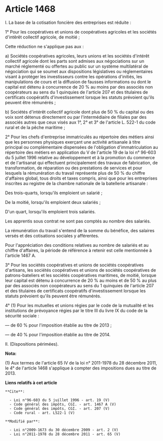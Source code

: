 # Article 1468

I. La base de la cotisation foncière des entreprises est réduite : 

1° Pour les coopératives et unions de coopératives agricoles et les sociétés d'intêrêt collectif agricole, de moitié ; 

Cette réduction ne s'applique pas aux : 

a) Sociétés coopératives agricoles, leurs unions et les sociétés d'intérêt collectif agricole dont les parts sont admises aux
négociations sur un marché réglementé ou offertes au public sur un système multilatéral de négociation qui se soumet aux
dispositions législatives ou réglementaires visant à protéger les investisseurs contre les opérations d'initiés, les
manipulations de cours et la diffusion de fausses informations ou dont le capital est détenu à concurrence de 20 % au moins
par des associés non coopérateurs au sens du 1 quinquies de l'article 207 et des titulaires de certificats coopératifs
d'investissement lorsque les statuts prévoient qu'ils peuvent être rémunérés ; 

b) Sociétés d'intérêt collectif agricole dont plus de 50 % du capital ou des voix sont détenus directement ou par
l'intermédiaire de filiales par des associés autres que ceux visés aux 1°, 2° et 3° de l'article L. 522-1 du code rural et de
la pêche maritime ; 

2° Pour les chefs d'entreprise immatriculés au répertoire des métiers ainsi que les personnes physiques exerçant une activité
artisanale à titre principal ou complémentaire dispensées de l'obligation d'immatriculation au répertoire des métiers en
application du V de l'article 19 de la loi n° 96-603 du 5 juillet 1996 relative au développement et à la promotion du
commerce et de l'artisanat qui effectuent principalement des travaux de fabrication, de transformation, de réparation ou des
prestations de services et pour lesquels la rémunération du travail représente plus de 50 % du chiffre d'affaires global,
tous droits et taxes compris, ainsi que pour les entreprises inscrites au registre de la chambre nationale de la batellerie
artisanale : 

Des trois-quarts, lorsqu'ils emploient un salarié ; 

De la moitié, lorsqu'ils emploient deux salariés ; 

D'un quart, lorsqu'ils emploient trois salariés. 

Les apprentis sous contrat ne sont pas comptés au nombre des salariés. 

La rémunération du travail s'entend de la somme du bénéfice, des salaires versés et des cotisations sociales y afférentes. 

Pour l'appréciation des conditions relatives au nombre de salariés et au chiffre d'affaires, la période de référence à
retenir est celle mentionnée à l'article 1467 A. 

3° Pour les sociétés coopératives et unions de sociétés coopératives d'artisans, les sociétés coopératives et unions de
sociétés coopératives de patrons-bateliers et les sociétés coopératives maritimes, de moitié, lorsque leur capital est détenu
à concurrence de 20 % au moins et de 50 % au plus par des associés non coopérateurs au sens du 1 quinquies de l'article 207
et des titulaires de certificats coopératifs d'investissement lorsque les statuts prévoient qu'ils peuvent être rémunérés. 

4° (1) Pour les mutuelles et unions régies par le code de la mutualité et les institutions de prévoyance régies par le titre
III du livre IX du code de la sécurité sociale : 

― de 60 % pour l'imposition établie au titre de 2013 ; 

― de 40 % pour l'imposition établie au titre de 2014. 

II. (Dispositions périmées).

**Nota:**

(1) Aux termes de l'article 65 IV de la loi n° 2011-1978 du 28 décembre 2011, le 4° de l'article 1468 s'applique à compter
des impositions dues au titre de 2013.

**Liens relatifs à cet article**

	**Cite**:

	  - Loi n°96-603 du 5 juillet 1996 - art. 19 (V)
	  - Code général des impôts, CGI. - art. 1467 A (V)
	  - Code général des impôts, CGI. - art. 207 (V)
	  - Code rural - art. L522-1 (V)

	**Modifié par**:

	  - Loi n°2009-1673 du 30 décembre 2009 - art. 2 (V)
	  - Loi n°2011-1978 du 28 décembre 2011 - art. 65 (V)

